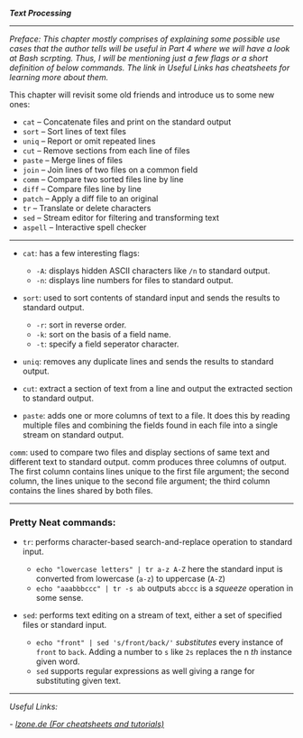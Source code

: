 *__Text Processing__*

---

_Preface: This chapter mostly comprises of explaining some possible use cases that the author tells will be useful in Part 4 where we will have a look at Bash scrpting. Thus, I will be mentioning just a few flags or a short definition of below commands. The link in Useful Links has cheatsheets for learning more about them._

This chapter will revisit some old friends and introduce us to some new ones:
- `cat` – Concatenate files and print on the standard output
- `sort` – Sort lines of text files
- `uniq` – Report or omit repeated lines
- `cut` – Remove sections from each line of files
- `paste` – Merge lines of files
- `join` – Join lines of two files on a common field
- `comm` – Compare two sorted files line by line
- `diff` – Compare files line by line
- `patch` – Apply a diff file to an original
- `tr` – Translate or delete characters
- `sed` – Stream editor for filtering and transforming text
- `aspell` – Interactive spell checker

---

- `cat`: has a few interesting flags:

  - `-A`: displays hidden ASCII characters like `/n` to standard output.
  - `-n`: displays line numbers for files to standard output.

- `sort`: used to sort contents of standard input and sends the results to standard output.

  - `-r`: sort in reverse order.
  - `-k`: sort on the basis of a field name.
  - `-t`: specify a field seperator character.

- `uniq`: removes any duplicate
lines and sends the results to standard output.

- `cut`: extract a section of text from a line and output the extracted section to standard output.

- `paste`: adds one or more columns of text to a file. It does this by reading multiple files and combining the fields found in each file into a single stream on standard output.

`comm`: used to compare two files and display sections of same text and different text to standard output. comm produces three columns of output. The first column contains lines
unique to the first file argument; the second column, the lines unique to the second file argument; the third column contains the lines shared by both files.

---

### Pretty Neat commands:

- `tr`: performs character-based search-and-replace operation to standard input. 
  - `echo "lowercase letters" | tr a-z A-Z` here the standard input is converted from lowercase (`a-z`) to uppercase (`A-Z`)
  - `echo "aaabbbccc" | tr -s ab` outputs `abccc` is a _squeeze_ operation in some sense.

- `sed`: performs text editing on a stream of text, either a set of specified files or standard input.

  - `echo "front" | sed 's/front/back/'` _substitutes_ every instance of `front` to `back`. Adding a number to `s` like `2s` replaces the n _th_ instance given word.
  - `sed` supports regular expressions as well giving a range for substituting given text.

---

_Useful Links:_

_- [lzone.de (For cheatsheets and tutorials)](https://lzone.de/)_
